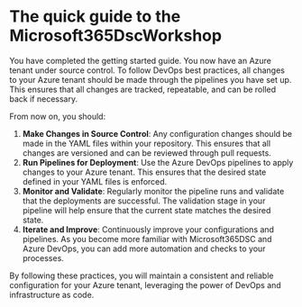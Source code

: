 # The quick guide to the Microsoft365DscWorkshop

You have completed the getting started guide. You now have an Azure tenant under source control. To follow DevOps best practices, all changes to your Azure tenant should be made through the pipelines you have set up. This ensures that all changes are tracked, repeatable, and can be rolled back if necessary.

From now on, you should:

1. **Make Changes in Source Control**: Any configuration changes should be made in the YAML files within your repository. This ensures that all changes are versioned and can be reviewed through pull requests.
2. **Run Pipelines for Deployment**: Use the Azure DevOps pipelines to apply changes to your Azure tenant. This ensures that the desired state defined in your YAML files is enforced.
3. **Monitor and Validate**: Regularly monitor the pipeline runs and validate that the deployments are successful. The validation stage in your pipeline will help ensure that the current state matches the desired state.
4. **Iterate and Improve**: Continuously improve your configurations and pipelines. As you become more familiar with Microsoft365DSC and Azure DevOps, you can add more automation and checks to your processes.

By following these practices, you will maintain a consistent and reliable configuration for your Azure tenant, leveraging the power of DevOps and infrastructure as code.
